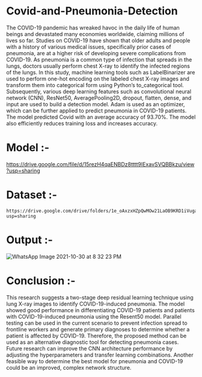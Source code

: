 # Covid-and-Pneumonia-Detection

The COVID-19 pandemic has wreaked havoc in the daily life of human beings and devastated many economies worldwide, claiming millions of lives so far. Studies on COVID-19 have shown that older adults and people with a history of various medical issues, specifically prior cases of pneumonia, are at a higher risk of developing severe complications from COVID-19. As pneumonia is a common type of infection that spreads in the lungs, doctors usually perform chest X-ray to identify the infected regions of the lungs. In this study, machine learning tools such as LabelBinarizer are used to perform one-hot encoding on the labeled chest X-ray images and transform them into categorical form using Python’s to_categorical tool. Subsequently, various deep learning features such as convolutional neural network (CNN), ResNet50, AveragePooling2D, dropout, flatten, dense, and input are used to build a detection model. Adam is used as an optimizer, which can be further applied to predict pneumonia in COVID-19 patients. The model predicted Covid with an average accuracy of 93.70%. The model also efficiently reduces training loss and increases accuracy.


# Model :-
   https://drive.google.com/file/d/15rezH4qaENBDz8tttt9IExavSVQBBkzu/view?usp=sharing
   
   
 # Dataset :-
    https://drive.google.com/drive/folders/1e_oAxzxHZpQwMOw21LaOB9KRD1iVugaG?usp=sharing
 
 
 # Output :-
  ![WhatsApp Image 2021-10-30 at 8 32 23 PM](https://user-images.githubusercontent.com/86011193/139543810-aa580d4a-f7e9-4214-9058-3bc4056b35b9.jpeg)


# Conclusion :-
  This research suggests a two-stage deep residual learning technique using lung X-ray images to identify COVID-19-induced pneumonia. The model showed good performance in differentiating COVID-19 patients and patients with COVID-19-induced pneumonia using the Resent50 model. Parallel testing can be used in the current scenario to prevent infection spread to frontline workers and generate primary diagnoses to determine whether a patient is affected by COVID-19. Therefore, the proposed method can be used as an alternative diagnostic tool for detecting pneumonia cases. Future research can improve the CNN architecture performance by adjusting the hyperparameters and transfer learning combinations. Another feasible way to determine the best model for pneumonia and COVID-19 could be an improved, complex network structure.
